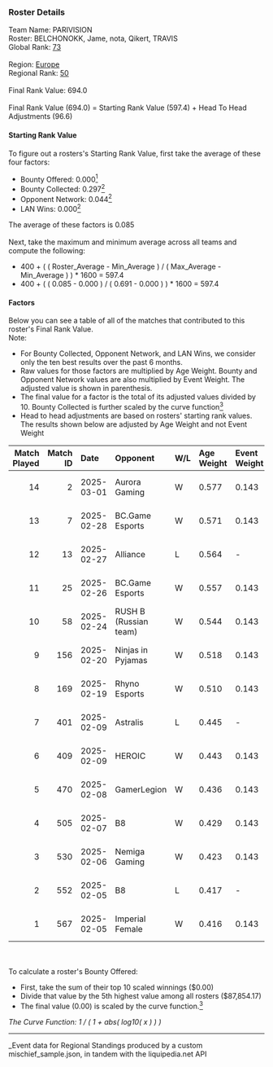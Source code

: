 ### Roster Details<br />
Team Name: PARIVISION<br />
Roster: BELCHONOKK, Jame, nota, Qikert, TRAVIS<br />
Global Rank: [73](../../standings_global_2025_06_02.md)<br />
<br />
Region: [Europe]( ../../standings_europe_2025_06_02.md)<br />
Regional Rank: [50]( ../../standings_europe_2025_06_02.md)<br />
<br />
Final Rank Value:  694.0<br />
<br />
Final Rank Value (694.0) = Starting Rank Value (597.4) + Head To Head Adjustments (96.6)<br />

#### Starting Rank Value<br />
To figure out a rosters's Starting Rank Value, first take the average of these four factors:<br />
- Bounty Offered: 0.000[<sup>1</sup>](#table2)
- Bounty Collected: 0.297[<sup>2</sup>](#table1)
- Opponent Network: 0.044[<sup>2</sup>](#table1)
- LAN Wins: 0.000[<sup>2</sup>](#table1)

The average of these factors is 0.085<br />
<br />
Next, take the maximum and minimum average across all teams and compute the following:<br />
- 400 + ( ( Roster_Average - Min_Average ) / ( Max_Average - Min_Average ) ) * 1600 = 597.4
- 400 + ( ( 0.085 - 0.000 ) / ( 0.691 - 0.000 ) ) * 1600 = 597.4


#### Factors<br />
Below you can see a table of all of the matches that contributed to this roster's Final Rank Value.<br />
Note:<br />

- For Bounty Collected, Opponent Network, and LAN Wins, we consider only the ten best results over the past 6 months.
- Raw values for those factors are multiplied by Age Weight. Bounty and Opponent Network values are also multiplied by Event Weight. The adjusted value is shown in parenthesis.
- The final value for a factor is the total of its adjusted values divided by 10. Bounty Collected is further scaled by the curve function[<sup>3</sup>](#curveFunction)
- Head to head adjustments are based on rosters' starting rank values. The results shown below are adjusted by Age Weight and not Event Weight
<span id="table1"></span><br />


| Match Played | Match ID | Date       | Opponent              | W/L | Age Weight | Event Weight | Bounty Collected | Opponent Network | LAN Wins  | H2H Adj. | Roster                                 |
| -: | -: | :- | :- | :- | :- | :- | :- | :- | :- | -: | :- |
|           14 |        2 | 2025-03-01 | Aurora Gaming         | W   | 0.577      | 0.143        | 0.000 (0.000)    | 0.452 (0.037)    | 0 (0.000) |     5.78 | BELCHONOKK, Jame, nota, Qikert, TRAVIS |
|           13 |        7 | 2025-02-28 | BC.Game Esports       | W   | 0.571      | 0.143        | 0.061 (0.005)    | 1.000 (0.082)    | 0 (0.000) |    14.92 | BELCHONOKK, Jame, nota, Qikert, TRAVIS |
|           12 |       13 | 2025-02-27 | Alliance              | L   | 0.564      | -            | -                | -                | -         |   -11.43 | BELCHONOKK, Jame, nota, Qikert, TRAVIS |
|           11 |       25 | 2025-02-26 | BC.Game Esports       | W   | 0.557      | 0.143        | 0.061 (0.005)    | 1.000 (0.080)    | 0 (0.000) |    14.79 | BELCHONOKK, Jame, nota, Qikert, TRAVIS |
|           10 |       58 | 2025-02-24 | RUSH B (Russian team) | W   | 0.544      | 0.143        | 0.009 (0.001)    | 0.714 (0.056)    | 0 (0.000) |    10.05 | BELCHONOKK, Jame, nota, Qikert, TRAVIS |
|            9 |      156 | 2025-02-20 | Ninjas in Pyjamas     | W   | 0.518      | 0.143        | 0.000 (0.000)    | 0.657 (0.049)    | 0 (0.000) |     5.94 | BELCHONOKK, Jame, nota, Qikert, TRAVIS |
|            8 |      169 | 2025-02-19 | Rhyno Esports         | W   | 0.510      | 0.143        | -                | 0.105 (0.008)    | 0 (0.000) |     3.14 | BELCHONOKK, Jame, nota, Qikert, TRAVIS |
|            7 |      401 | 2025-02-09 | Astralis              | L   | 0.445      | -            | -                | -                | -         |    -0.01 | BELCHONOKK, Jame, nota, Qikert, TRAVIS |
|            6 |      409 | 2025-02-09 | HEROIC                | W   | 0.443      | 0.143        | 0.123 (0.008)    | 0.538 (0.034)    | 0 (0.000) |    12.52 | BELCHONOKK, Jame, nota, Qikert, TRAVIS |
|            5 |      470 | 2025-02-08 | GamerLegion           | W   | 0.436      | 0.143        | 0.137 (0.009)    | 0.447 (0.028)    | 0 (0.000) |    13.56 | BELCHONOKK, Jame, nota, Qikert, TRAVIS |
|            4 |      505 | 2025-02-07 | B8                    | W   | 0.429      | 0.143        | 0.162 (0.010)    | 0.857 (0.053)    | 0 (0.000) |    11.86 | BELCHONOKK, Jame, nota, Qikert, TRAVIS |
|            3 |      530 | 2025-02-06 | Nemiga Gaming         | W   | 0.423      | 0.143        | 0.011 (0.001)    | 0.243 (0.015)    | 0 (0.000) |     9.01 | BELCHONOKK, Jame, nota, Qikert, TRAVIS |
|            2 |      552 | 2025-02-05 | B8                    | L   | 0.417      | -            | -                | -                | -         |    -1.54 | BELCHONOKK, Jame, nota, Qikert, TRAVIS |
|            1 |      567 | 2025-02-05 | Imperial Female       | W   | 0.416      | 0.143        | 0.089 (0.005)    | -                | -         |     8.00 | BELCHONOKK, Jame, nota, Qikert, TRAVIS |

<br />
<span id="table2"></span><br />
To calculate a roster's Bounty Offered:<br />

- First, take the sum of their top 10 scaled winnings ($0.00)
- Divide that value by the 5th highest value among all rosters ($87,854.17)
- The final value (0.00) is scaled by the curve function.[<sup>3</sup>](#curveFunction)

<span id="curveFunction"></span>_The Curve Function: 1 / ( 1 + abs( log10( x ) ) )_<br />

---
_Event data for Regional Standings produced by a custom mischief_sample.json, in tandem with the liquipedia.net API<br />
